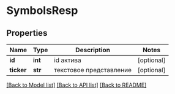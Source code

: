 # SymbolsResp

## Properties
Name | Type | Description | Notes
------------ | ------------- | ------------- | -------------
**id** | **int** | id актива | [optional] 
**ticker** | **str** | текстовое представление | [optional] 

[[Back to Model list]](../README.md#documentation-for-models) [[Back to API list]](../README.md#documentation-for-api-endpoints) [[Back to README]](../README.md)


